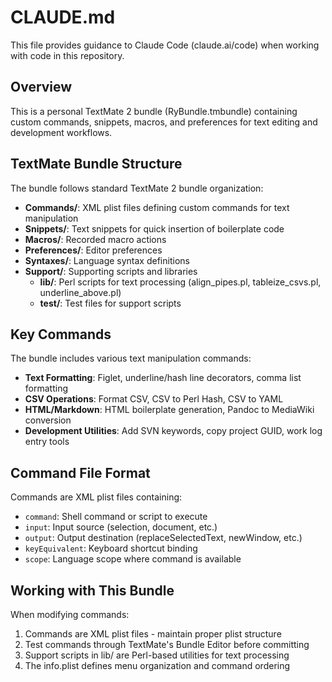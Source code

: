 # CLAUDE.md

This file provides guidance to Claude Code (claude.ai/code) when working with code in this repository.

## Overview

This is a personal TextMate 2 bundle (RyBundle.tmbundle) containing custom commands, snippets, macros, and preferences for text editing and development workflows.

## TextMate Bundle Structure

The bundle follows standard TextMate 2 bundle organization:
- **Commands/**: XML plist files defining custom commands for text manipulation
- **Snippets/**: Text snippets for quick insertion of boilerplate code
- **Macros/**: Recorded macro actions
- **Preferences/**: Editor preferences
- **Syntaxes/**: Language syntax definitions
- **Support/**: Supporting scripts and libraries
  - **lib/**: Perl scripts for text processing (align_pipes.pl, tableize_csvs.pl, underline_above.pl)
  - **test/**: Test files for support scripts

## Key Commands

The bundle includes various text manipulation commands:
- **Text Formatting**: Figlet, underline/hash line decorators, comma list formatting
- **CSV Operations**: Format CSV, CSV to Perl Hash, CSV to YAML
- **HTML/Markdown**: HTML boilerplate generation, Pandoc to MediaWiki conversion
- **Development Utilities**: Add SVN keywords, copy project GUID, work log entry tools

## Command File Format

Commands are XML plist files containing:
- `command`: Shell command or script to execute
- `input`: Input source (selection, document, etc.)
- `output`: Output destination (replaceSelectedText, newWindow, etc.)
- `keyEquivalent`: Keyboard shortcut binding
- `scope`: Language scope where command is available

## Working with This Bundle

When modifying commands:
1. Commands are XML plist files - maintain proper plist structure
2. Test commands through TextMate's Bundle Editor before committing
3. Support scripts in lib/ are Perl-based utilities for text processing
4. The info.plist defines menu organization and command ordering